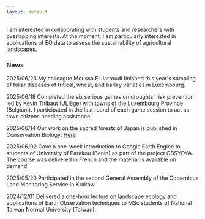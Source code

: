```yaml
---
layout: default
---
```


I am interested in collaborating with students and researchers with overlapping interests. At the moment, I am particularly interested in applications of EO data to assess the sustainability of agricultural landscapes.


### News

2025/06/23 My colleague Moussa El Jarroudi finished this year's sampling of foliar diseases of tritical, wheat, and barley varieties in Luxembourg.

2025/06/18 Completed the six serious games on droughts' risk prevention led by Kevin Thibaut (ULiège) with towns of the Luxembourg Province (Belgium). I participated in the last round of each game session to act as town citizens needing assistance.

2025/06/14 Our work on the sacred forests of Japan is published in Conservation Biology: [Here](https://doi.org/10.1111/cobi.70093).

2025/06/02 Gave a one-week introduction to Google Earth Engine to students of University of Parakou (Benin) as part of the project OBSYDYA. The course was delivered in French and the material is available on demand.

2025/05/20 Participated in the second General Assembly of the Copernicus Land Monitoring Service in Krakow.

2024/12/01 Delivered a one-hour lecture on landscape ecology and applications of Earth Observation techniques to MSc students of National Taiwan Normal University (Taiwan).
